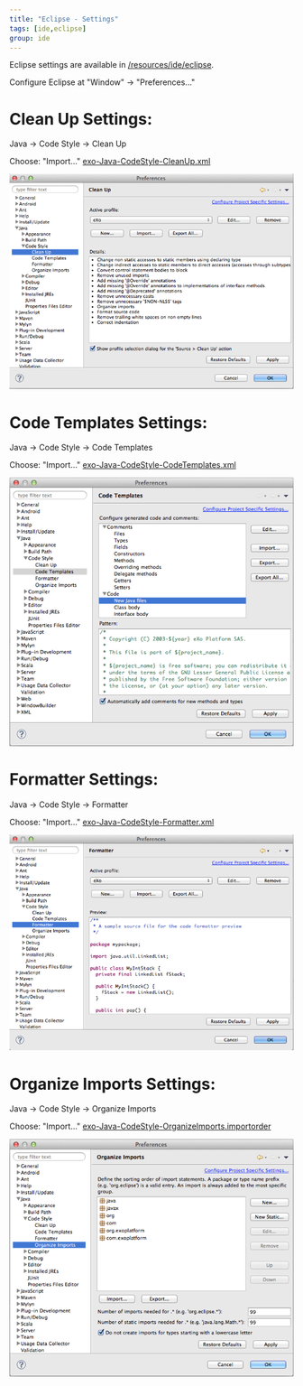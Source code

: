 ```yaml
---
title: "Eclipse - Settings"
tags: [ide,eclipse]
group: ide
---
```


Eclipse settings are available in [/resources/ide/eclipse]({{site.github.repository_url}}/tree/master/resources/ide/eclipse/).

Configure Eclipse at "Window" -> "Preferences..."

# Clean Up Settings:

Java -> Code Style -> Clean Up

Choose: "Import..." [exo-Java-CodeStyle-CleanUp.xml](/resources/ide/eclipse/exo-Java-CodeStyle-CleanUp.xml)

![Eclipse Clean Up Settings](/resources/ide/graphics/eclipse-Java-CodeStyle-CleanUp.png)

# Code Templates Settings:

Java -> Code Style -> Code Templates

Choose: "Import..." [exo-Java-CodeStyle-CodeTemplates.xml](/resources/ide/eclipse/exo-Java-CodeStyle-CodeTemplates.xml)

![Eclipse Code Style Settings](/resources/ide/graphics/eclipse-Java-CodeStyle-CodeTemplates.png)

# Formatter Settings:

Java -> Code Style -> Formatter

Choose: "Import..." [exo-Java-CodeStyle-Formatter.xml](/resources/ide/eclipse/exo-Java-CodeStyle-Formatter.xml)

![Eclipse Formatter Cleanup](/resources/ide/graphics/eclipse-Java-CodeStyle-Formatter.png)

# Organize Imports Settings:

Java -> Code Style -> Organize Imports

Choose: "Import..." [exo-Java-CodeStyle-OrganizeImports.importorder](/resources/ide/eclipse/exo-Java-CodeStyle-OrganizeImports.importorder)

![Eclipse Organize Imports Settings](/resources/ide/graphics/eclipse-Java-CodeStyle-OrganizeImports.png)
